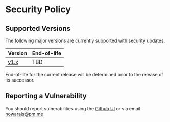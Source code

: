 # Security Policy

## Supported Versions

The following major versions are currently supported with security updates.

| Version                                                              | End-of-life |
| -------------------------------------------------------------------- | ----------- |
| [v1.x](https://github.com/NowaraJS/logger/tree/v1.x)        | TBD         |

End-of-life for the current release will be determined prior to the release of its successor.

## Reporting a Vulnerability

You should report vulnerabilities using the [Github UI](https://github.com/NowaraJS/logger/security/advisories/new) or via email nowarajs@pm.me
